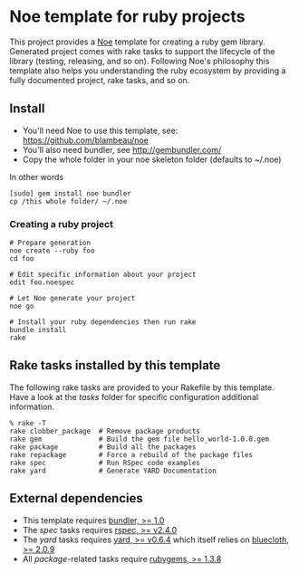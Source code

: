 # Noe template for ruby projects

This project provides a [Noe](https://github.com/blambeau/noe) template for creating a 
ruby gem library. Generated project comes with rake tasks to support the lifecycle of 
the library (testing, releasing, and so on). Following Noe's philosophy this template 
also helps you understanding the ruby ecosystem by providing a fully documented project,
rake tasks, and so on.

## Install

* You'll need Noe to use this template, see: https://github.com/blambeau/noe
* You'll also need bundler, see http://gembundler.com/
* Copy the whole folder in your noe skeleton folder (defaults to ~/.noe)

In other words

    [sudo] gem install noe bundler
    cp /this whole folder/ ~/.noe

### Creating a ruby project

    # Prepare generation
    noe create --ruby foo
    cd foo
    
    # Edit specific information about your project
    edit foo.noespec
    
    # Let Noe generate your project
    noe go
    
    # Install your ruby dependencies then run rake 
    bundle install
    rake
    
## Rake tasks installed by this template

The following rake tasks are provided to your Rakefile by this template. Have a look at the 
_tasks_ folder for specific configuration additional information. 

    % rake -T
    rake clobber_package  # Remove package products
    rake gem              # Build the gem file hello_world-1.0.0.gem
    rake package          # Build all the packages
    rake repackage        # Force a rebuild of the package files
    rake spec             # Run RSpec code examples
    rake yard             # Generate YARD Documentation
    
## External dependencies

* This template requires [bundler, >= 1.0](http://gembundler.com/)
* The _spec_ tasks requires [rspec, >= v2.4.0](http://relishapp.com/rspec)
* The _yard_ tasks requires [yard,  >= v0.6.4](http://yardoc.org/) which itself relies on
  [bluecloth, >= 2.0.9](http://deveiate.org/projects/BlueCloth)
* All _package_-related tasks require [rubygems, >= 1.3.8](http://docs.rubygems.org/)